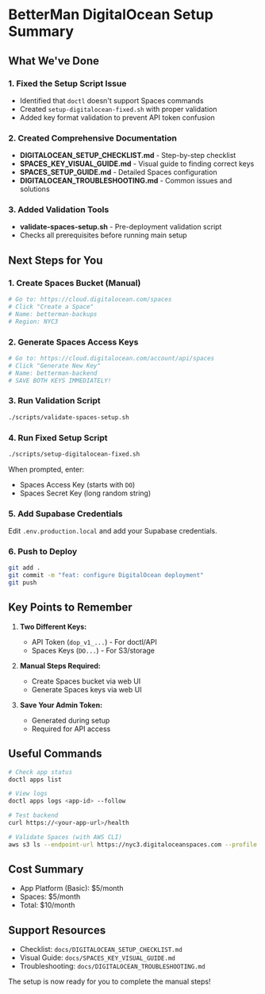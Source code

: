 # BetterMan DigitalOcean Setup Summary

## What We've Done

### 1. Fixed the Setup Script Issue
- Identified that `doctl` doesn't support Spaces commands
- Created `setup-digitalocean-fixed.sh` with proper validation
- Added key format validation to prevent API token confusion

### 2. Created Comprehensive Documentation
- **DIGITALOCEAN_SETUP_CHECKLIST.md** - Step-by-step checklist
- **SPACES_KEY_VISUAL_GUIDE.md** - Visual guide to finding correct keys
- **SPACES_SETUP_GUIDE.md** - Detailed Spaces configuration
- **DIGITALOCEAN_TROUBLESHOOTING.md** - Common issues and solutions

### 3. Added Validation Tools
- **validate-spaces-setup.sh** - Pre-deployment validation script
- Checks all prerequisites before running main setup

## Next Steps for You

### 1. Create Spaces Bucket (Manual)
```bash
# Go to: https://cloud.digitalocean.com/spaces
# Click "Create a Space"
# Name: betterman-backups
# Region: NYC3
```

### 2. Generate Spaces Access Keys
```bash
# Go to: https://cloud.digitalocean.com/account/api/spaces
# Click "Generate New Key"
# Name: betterman-backend
# SAVE BOTH KEYS IMMEDIATELY!
```

### 3. Run Validation Script
```bash
./scripts/validate-spaces-setup.sh
```

### 4. Run Fixed Setup Script
```bash
./scripts/setup-digitalocean-fixed.sh
```

When prompted, enter:
- Spaces Access Key (starts with `DO`)
- Spaces Secret Key (long random string)

### 5. Add Supabase Credentials
Edit `.env.production.local` and add your Supabase credentials.

### 6. Push to Deploy
```bash
git add .
git commit -m "feat: configure DigitalOcean deployment"
git push
```

## Key Points to Remember

1. **Two Different Keys:**
   - API Token (`dop_v1_...`) - For doctl/API
   - Spaces Keys (`DO...`) - For S3/storage

2. **Manual Steps Required:**
   - Create Spaces bucket via web UI
   - Generate Spaces keys via web UI

3. **Save Your Admin Token:**
   - Generated during setup
   - Required for API access

## Useful Commands

```bash
# Check app status
doctl apps list

# View logs
doctl apps logs <app-id> --follow

# Test backend
curl https://<your-app-url>/health

# Validate Spaces (with AWS CLI)
aws s3 ls --endpoint-url https://nyc3.digitaloceanspaces.com --profile digitalocean
```

## Cost Summary
- App Platform (Basic): $5/month
- Spaces: $5/month
- Total: $10/month

## Support Resources
- Checklist: `docs/DIGITALOCEAN_SETUP_CHECKLIST.md`
- Visual Guide: `docs/SPACES_KEY_VISUAL_GUIDE.md`
- Troubleshooting: `docs/DIGITALOCEAN_TROUBLESHOOTING.md`

The setup is now ready for you to complete the manual steps!